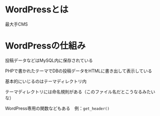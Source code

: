 # WordPressとは

最大手CMS

# WordPressの仕組み

投稿データなどはMySQL内に保存されている

PHPで書かれたテーマでDBの投稿データをHTMLに書き出して表示している

基本的にいじるのはテーマディレクトリ内

テーマディレクトリには命名規則がある（このファイル名だとこうなるみたいな）

WordPress専用の関数などもある　例：`get_header()`
